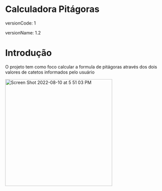 <h1>Calculadora Pitágoras</h1>

<p>versionCode: 1</p>
<p>versionName: 1.2</p>

<h1>Introdução</h1>
<p>O projeto tem como foco calcular a formula de pitágoras através dos dois valores de catetos informados pelo usuário</p>

<img width="342" alt="Screen Shot 2022-08-10 at 5 51 03 PM" src="https://user-images.githubusercontent.com/89399485/184021327-04d13079-054e-4610-9c1d-4036843d72b5.png">
